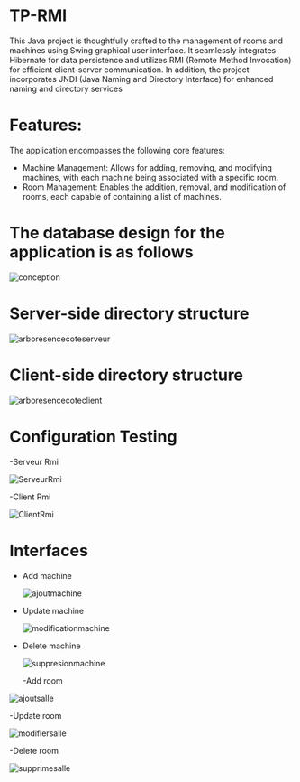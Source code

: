 # TP-RMI
This Java project is thoughtfully crafted to the management of rooms and machines using  Swing graphical user interface. It seamlessly integrates Hibernate for data persistence and utilizes RMI (Remote Method Invocation) for efficient client-server communication. In addition, the project incorporates JNDI (Java Naming and Directory Interface) for enhanced naming and directory services
# Features:
The application encompasses the following core features:
- Machine Management:
Allows for adding, removing, and modifying machines, with each machine being associated with a specific room.
- Room Management:
Enables the addition, removal, and modification of rooms, each capable of containing a list of machines.
# The database design for the application is as follows
![conception](https://github.com/Oussama-Errahimi20032/TP-RMI/assets/147452642/96387752-baba-4126-a857-a2fbd4c13f37)
# Server-side directory structure 
![arboresencecoteserveur](https://github.com/Oussama-Errahimi20032/TP-RMI/assets/147452642/9058e9fa-56b6-4129-b0b8-8209375be273)
# Client-side directory structure 
![arboresencecoteclient](https://github.com/Oussama-Errahimi20032/TP-RMI/assets/147452642/01410def-3b53-4133-a354-e44f65f57efb)
# Configuration Testing
-Serveur Rmi

![ServeurRmi](https://github.com/Oussama-Errahimi20032/TP-RMI/assets/147452642/43ad9b92-cdbb-4214-9f72-6755f0c6bdab)

-Client Rmi

![ClientRmi](https://github.com/Oussama-Errahimi20032/TP-RMI/assets/147452642/ef3b556a-636d-449e-b307-c1106b0dddd7)

# Interfaces
- Add machine

  ![ajoutmachine](https://github.com/Oussama-Errahimi20032/TP-RMI/assets/147452642/9941d46d-ad29-44f5-a891-fb9b1651f6f3)

- Update machine

  ![modificationmachine](https://github.com/Oussama-Errahimi20032/TP-RMI/assets/147452642/d0dd1fae-e7cb-4f25-b27b-bd697ca19f57)
- Delete machine

  ![suppresionmachine](https://github.com/Oussama-Errahimi20032/TP-RMI/assets/147452642/174b516c-444a-4c9d-96bd-59e2681044b0)

  -Add room

![ajoutsalle](https://github.com/Oussama-Errahimi20032/TP-RMI/assets/147452642/e2502c63-c6c8-4a36-aabc-f671d16fd5d6)

  -Update room

  ![modifiersalle](https://github.com/Oussama-Errahimi20032/TP-RMI/assets/147452642/4a1723db-e42a-4577-8563-a66540776c19)

  -Delete room

  ![supprimesalle](https://github.com/Oussama-Errahimi20032/TP-RMI/assets/147452642/bc6b08ea-6eaf-4bde-8454-32d075f07415)

  
